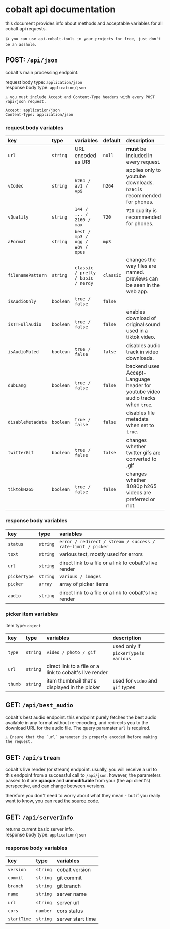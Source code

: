 # cobalt api documentation
this document provides info about methods and acceptable variables for all cobalt api requests.  

```
👍 you can use api.cobalt.tools in your projects for free, just don't be an asshole.
```

## POST: `/api/json`
cobalt's main processing endpoint.  

request body type: `application/json`  
response body type: `application/json`  

```
⚠️ you must include Accept and Content-Type headers with every POST /api/json request.

Accept: application/json
Content-Type: application/json
```

### request body variables
| key               | type      | variables                          | default   | description                                                                     |
|:------------------|:----------|:-----------------------------------|:----------|:--------------------------------------------------------------------------------|
| `url`             | `string`  | URL encoded as URI                 | `null`    | **must** be included in every request.                                          |
| `vCodec`          | `string`  | `h264 / av1 / vp9`                 | `h264`    | applies only to youtube downloads. `h264` is recommended for phones.            |
| `vQuality`        | `string`  | `144 / ... / 2160 / max`           | `720`     | `720` quality is recommended for phones.                                        |
| `aFormat`         | `string`  | `best / mp3 / ogg / wav / opus`    | `mp3`     |                                                                                 |
| `filenamePattern` | `string`  | `classic / pretty / basic / nerdy` | `classic` | changes the way files are named. previews can be seen in the web app.           |
| `isAudioOnly`     | `boolean` | `true / false`                     | `false`   |                                                                                 |
| `isTTFullAudio`   | `boolean` | `true / false`                     | `false`   | enables download of original sound used in a tiktok video.                      |
| `isAudioMuted`    | `boolean` | `true / false`                     | `false`   | disables audio track in video downloads.                                        |
| `dubLang`         | `boolean` | `true / false`                     | `false`   | backend uses Accept-Language header for youtube video audio tracks when `true`. |
| `disableMetadata` | `boolean` | `true / false`                     | `false`   | disables file metadata when set to `true`.                                      |
| `twitterGif`      | `boolean` | `true / false`                     | `false`   | changes whether twitter gifs are converted to .gif                              |
| `tiktokH265`      | `boolean` | `true / false`                     | `false`   | changes whether 1080p h265 videos are preferred or not.                         |

### response body variables
| key          | type     | variables                                                   |
|:-------------|:---------|:------------------------------------------------------------|
| `status`     | `string` | `error / redirect / stream / success / rate-limit / picker` |
| `text`       | `string` | various text, mostly used for errors                        |
| `url`        | `string` | direct link to a file or a link to cobalt's live render     |
| `pickerType` | `string` | `various / images`                                          |
| `picker`     | `array`  | array of picker items                                       |
| `audio`      | `string` | direct link to a file or a link to cobalt's live render     |

### picker item variables
item type: `object` 

| key     | type     | variables                                               | description                            |
|:--------|:---------|:--------------------------------------------------------|:---------------------------------------|
| `type`  | `string` | `video / photo / gif`                                   | used only if `pickerType` is `various` |
| `url`   | `string` | direct link to a file or a link to cobalt's live render |                                        |
| `thumb` | `string` | item thumbnail that's displayed in the picker           | used for `video` and `gif` types       |

## GET: `/api/best_audio`
cobalt's best audio endpoint. this endpoint purely fetches the best audio available in any format without re-encoding, and redirects you to the download URL for the audio file. The query paramater `url` is required.

```
⚠️ Ensure that the `url` parameter is properly encoded before making the request.
```

## GET: `/api/stream`
cobalt's live render (or stream) endpoint. usually, you will receive a url to this endpoint
from a successful call to `/api/json`. however, the parameters passed to it are **opaque**
and **unmodifiable** from your (the api client's) perspective, and can change between versions.

therefore you don't need to worry about what they mean - but if you really want to know, you can
[read the source code](/src/modules/stream/manage.js).

## GET: `/api/serverInfo`
returns current basic server info.  
response body type: `application/json`

### response body variables
| key         | type     | variables         |
|:------------|:---------|:------------------|
| `version`   | `string` | cobalt version    |
| `commit`    | `string` | git commit        |
| `branch`    | `string` | git branch        |
| `name`      | `string` | server name       |
| `url`       | `string` | server url        |
| `cors`      | `number` | cors status       |
| `startTime` | `string` | server start time |
